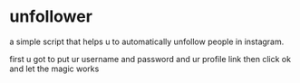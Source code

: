 # unfollower
a simple script that helps u to automatically unfollow people in instagram.


first u got to put ur username and password and ur profile link then click ok and let the magic works
